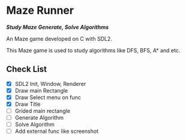 # Maze Runner

***Study Maze Generate, Solve Algorithms***

An Maze game developed on C with SDL2.

This Maze game is used to study algorithms like DFS, BFS, A* and etc.

## Check List

- [x] SDL2 Init, Window, Renderer
- [x] Draw main Rectangle
- [x] Draw Select menu on func
- [x] Draw Title
- [ ] Grided main rectangle
- [ ] Generate Algorithm
- [ ] Solve Algorithm
- [ ] Add external func like screenshot